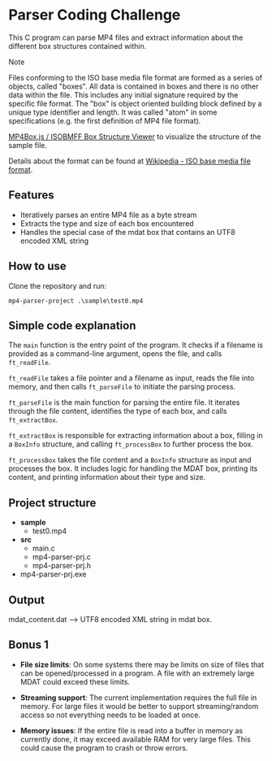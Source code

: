 # Parser Coding Challenge

This C program can parse MP4 files and extract information about the different box structures contained within.

> [!NOTE]
> 
> Files conforming to the ISO base media file format are formed as a series of objects, called "boxes".
All data is contained in boxes and there is no other data within the file. This includes any initial
signature required by the specific file format. The "box" is object oriented building block defined by a
unique type identifier and length. It was called "atom" in some specifications (e.g. the first definition of
MP4 file format).
> 
> [MP4Box.js / ISOBMFF Box Structure Viewer](https://gpac.github.io/mp4box.js/test/filereader.html) to visualize the structure of the sample file.
> 
> Details about the format can be found at [Wikipedia - ISO base media file format](https://en.wikipedia.org/wiki/ISO_base_media_file_format).

## Features
- Iteratively parses an entire MP4 file as a byte stream
- Extracts the type and size of each box encountered
- Handles the special case of the mdat box that contains an UTF8 encoded XML string

## How to use

Clone the repository and run:

`mp4-parser-project .\sample\test0.mp4`

## Simple code explanation

The `main` function is the entry point of the program. It checks if a filename is provided as a command-line argument, opens the file, and calls `ft_readFile`.

`ft_readFile` takes a file pointer and a filename as input, reads the file into memory, and then calls `ft_parseFile` to initiate the parsing process.

 `ft_parseFile` is the main function for parsing the entire file. It iterates through the file content, identifies the type of each box, and calls `ft_extractBox`.
 
 `ft_extractBox` is responsible for extracting information about a box, filling in a `BoxInfo` structure, and calling `ft_processBox` to further process the box.
 
 `ft_processBox` takes the file content and a `BoxInfo` structure as input and processes the box. It includes logic for handling the MDAT box, printing its content, and printing information about their type and size.
 
## Project structure
- **sample**
  - test0.mp4
- **src**
  - main.c
  - mp4-parser-prj.c
  - mp4-parser-prj.h
- mp4-parser-prj.exe
## Output 
mdat_content.dat --> UTF8 encoded XML string in mdat box.

## Bonus 1

- **File size limits**: On some systems there may be limits on size of files that can be opened/processed in a program. A file with an extremely large MDAT could exceed these limits.

- **Streaming support**: The current implementation requires the full file in memory. For large files it would be better to support streaming/random access so not everything needs to be loaded at once.

- **Memory issues**: If the entire file is read into a buffer in memory as currently done, it may exceed available RAM for very large files. This could cause the program to crash or throw errors.